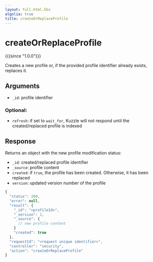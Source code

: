 ```yaml
---
layout: full.html.hbs
algolia: true
title: createOrReplaceProfile
---
```



# createOrReplaceProfile

{{{since "1.0.0"}}}

Creates a new profile or, if the provided profile identifier already exists, replaces it.


## Arguments

* `_id`: profile identifier

### Optional:

* `refresh`: if set to `wait_for`, Kuzzle will not respond until the created/replaced profile is indexed


## Response

Returns an object with the new profile modification status:

* `_id`: created/replaced profile identifier
* `_source`: profile content
* `created`: if `true`, the profile has been created. Otherwise, it has been replaced
* `version`: updated version number of the profile

```javascript
{
  "status": 200,
  "error": null,
  "result": {
    "_id": "<profileId>",
    "_version": 1,
    "_source": {
      // new profile content
    }
    "created": true
  },
  "requestId": "<request unique identifier>",
  "controller": "security",
  "action": "createOrReplaceProfile"
}
```

